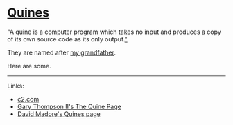 # [Quines](http://en.wikipedia.org/wiki/Quine_%28computing%29)

"A quine is a computer program which takes no input and produces a copy of its own source code as its only output.["](http://en.wikipedia.org/wiki/Quine_%28computing%29)

They are named after [my grandfather](http://en.wikipedia.org/wiki/Willard_Van_Orman_Quine).

Here are some.

--------

Links:

* [c2.com](http://c2.com/cgi/wiki?QuineProgram)
* [Gary Thompson II's The Quine Page](http://www.nyx.net/~gthompso/quine.htm)
* [David Madore's Quines page](http://www.madore.org/~david/computers/quine.html)
